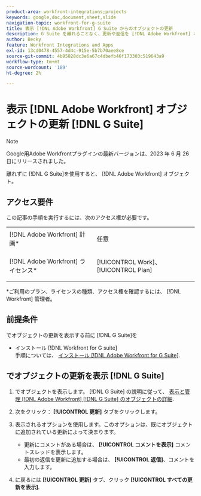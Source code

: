 ```yaml
---
product-area: workfront-integrations;projects
keywords: google,doc,document,sheet,slide
navigation-topic: workfront-for-g-suite
title: 表示 [!DNL Adobe Workfront] G Suite からのオブジェクトの更新
description: G Suite を離れることなく、更新や返信を [!DNL Adobe Workfront] オブジェクト。
author: Becky
feature: Workfront Integrations and Apps
exl-id: 13cd0478-4557-4d4c-915e-5b7b70aee8ce
source-git-commit: 4b95828dc3e6a67c4dbefb46f173303c519643a9
workflow-type: tm+mt
source-wordcount: '189'
ht-degree: 2%

---
```


# 表示 [!DNL Adobe Workfront] オブジェクトの更新 [!DNL G Suite]

>[!NOTE]
>
>Google用Adobe Workfrontプラグインの最新バージョンは、2023 年 6 月 26 日にリリースされました。

離れずに [!DNL G Suite]を使用すると、 [!DNL Adobe Workfront] オブジェクト。

## アクセス要件

この記事の手順を実行するには、次のアクセス権が必要です。

<table style="table-layout:auto"> 
 <col> 
 <col> 
 <tbody> 
  <tr> 
   <td role="rowheader">[!DNL Adobe Workfront] 計画*</td> 
   <td> <p>任意</p> </td> 
  </tr> 
  <tr> 
   <td role="rowheader">[!DNL Adobe Workfront] ライセンス*</td> 
   <td> <p>[!UICONTROL Work]、[!UICONTROL Plan]</p> </td> 
  </tr> 
   </tbody> 
</table>

&#42;ご利用のプラン、ライセンスの種類、アクセス権を確認するには、 [!DNL Workfront] 管理者。

## 前提条件

でオブジェクトの更新を表示する前に [!DNL G Suite]を

* インストール [!DNL Workfront for G suite]\
   手順については、 [インストール [!DNL Adobe Workfront for G Suite]](../../workfront-integrations-and-apps/workfront-for-g-suite/install-workfront-for-gsuite.md).

## でオブジェクトの更新を表示 [!DNL G Suite]

1. でオブジェクトを表示します。 [!DNL G Suite] の説明に従って、 [表示と管理 [!DNL Adobe Workfront] [!DNL G Suite] のオブジェクトの詳細](../../workfront-integrations-and-apps/workfront-for-g-suite/view-manage-work-item-details-in-gsuite.md).
1. 次をクリック： **[!UICONTROL 更新]** タブをクリックします。
1. 表示されるオプションを使用します。このオプションは、既にオブジェクトに追加されている更新によって決まります。

   * 更新にコメントがある場合は、 **[!UICONTROL コメントを表示]** コメントスレッドを表示します。
   * 最初の返信を更新に追加する場合は、 **[!UICONTROL 返信]**、コメントを入力します。

1. に戻るには **[!UICONTROL 更新]** タブ、クリック **[!UICONTROL すべての更新を表示]**.
